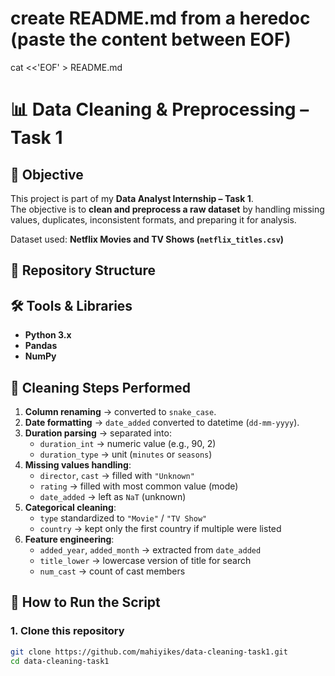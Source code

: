 # create README.md from a heredoc (paste the content between EOF)
cat <<'EOF' > README.md
# 📊 Data Cleaning & Preprocessing – Task 1

## 🎯 Objective
This project is part of my **Data Analyst Internship – Task 1**.  
The objective is to **clean and preprocess a raw dataset** by handling missing values, duplicates, inconsistent formats, and preparing it for analysis.

Dataset used: **Netflix Movies and TV Shows (`netflix_titles.csv`)**

## 📂 Repository Structure

## 🛠 Tools & Libraries
- **Python 3.x**
- **Pandas**
- **NumPy**

## 🔄 Cleaning Steps Performed
1. **Column renaming** → converted to `snake_case`.  
2. **Date formatting** → `date_added` converted to datetime (`dd-mm-yyyy`).  
3. **Duration parsing** → separated into:
   - `duration_int` → numeric value (e.g., 90, 2)  
   - `duration_type` → unit (`minutes` or `seasons`)  
4. **Missing values handling**:
   - `director`, `cast` → filled with `"Unknown"`  
   - `rating` → filled with most common value (mode)  
   - `date_added` → left as `NaT` (unknown)  
5. **Categorical cleaning**:
   - `type` standardized to `"Movie"` / `"TV Show"`  
   - `country` → kept only the first country if multiple were listed  
6. **Feature engineering**:
   - `added_year`, `added_month` → extracted from `date_added`  
   - `title_lower` → lowercase version of title for search  
   - `num_cast` → count of cast members  

## 🚀 How to Run the Script
### 1. Clone this repository
```bash
git clone https://github.com/mahiyikes/data-cleaning-task1.git
cd data-cleaning-task1
